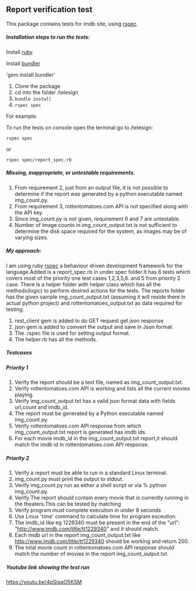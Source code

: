 ## Report verification test

This package contains tests for imdb site, using  [rspec][1].


##### Installation steps to run the tests:
 
 Install [ruby][2]
 
 Install [bundler][3] 
 
 'gem install bundler'

1. Clone the package
2. cd into the folder /telesign
3. `bundle install`
4. `rspec spec` 

For example:

To run the tests on console open the terminal go to /telesign:

`rspec spec` 

or

`rspec spec/report_spec.rb `


##### Missing, inappropriate, or untestable requirements.

1. From requirement 2, just from an output file, it is not possible to determine if the report was generated by
   a python executable named img_count.py.
2. From requirement 3, rottentomatoes.com API is not specified along with the API key.
3. Since img_count.py is not given, requirement 6 and 7 are untestable.
4. Number of image counts in img_count_output.txt is not sufficient to determine the disk space required for the system,
   as images may be of varying sizes.
   
##### My approach:
   
I am using ruby [rspec][1] a behaviour driven development framework for the language.Added is a report_spec.rb in 
under spec folder.It has 6 tests which covers most of the priority one test cases 1,2,3,5,6. and 5 from priority 2 case.
There is a helper folder with helper class which has all the methods(logic) to perform desired actions for the tests.
The reports folder has the given sample img_count_output.txt (assuming it will reside there in actual python project) 
and rottentomatoes_output.txt as data required for testing.

1. rest_client gem is added to do GET request get json response 
2. json gem is added to comvert the output and save in Json format.
3. The .rspec file is used for setting output format.
4. The helper.rb has all the methods.



##### Testcases 

##### Priority 1

  1.  Verify the report should be a text file, named as img_count_output.txt.
  2.  Verify rottentomatoes.com API is working and lists all the current movies playing.
  3.  Verify img_count_output.txt has a valid json format data with fields url,count and imdb_id.
  4.  The report must be generated by a Python executable named img_count.py.
  5.  Verify rottentomatoes.com API response from which img_count_output.txt report is generated has imdb ids.
  6.  For each movie imdb_id in the img_count_output.txt report,it should match the imdb id in rottentomatoes.com
      API response.


##### Priority 2

  1.  Verify a report must be able to run in a standard Linux terminal.
  2.  img_count.py must print the output to stdout.
  3.  Verify img_count.py run as either a shell script or via % python img_count.py.
  4.  Verify The report should contain every movie that is currently running in the theaters.This can be tested by matching              
  5.  Verify program must complete execution in under 8 seconds
  6.  Use Linux 'time' command to calculate time for program exceution.
  7.  The imdb_id like eg 1229340 must be present in the end of the "url": "http://www.imdb.com/title/tt1229340" and
      it should match.
  8.  Each imdb url in the report img_count_output.txt like http://www.imdb.com/title/tt1229340 should be working
      and return 200.
  9.  The total movie count in rottentomatoes.com API response should match the number of movies in the report
      img_count_output.txt.
 

#####  Youtube link showing the test run
https://youtu.be/4pSiqaO5KSM



[1]: https://www.relishapp.com/rspec
[2]: https://www.ruby-lang.org/en/documentation/installation/
[3]: http://bundler.io/